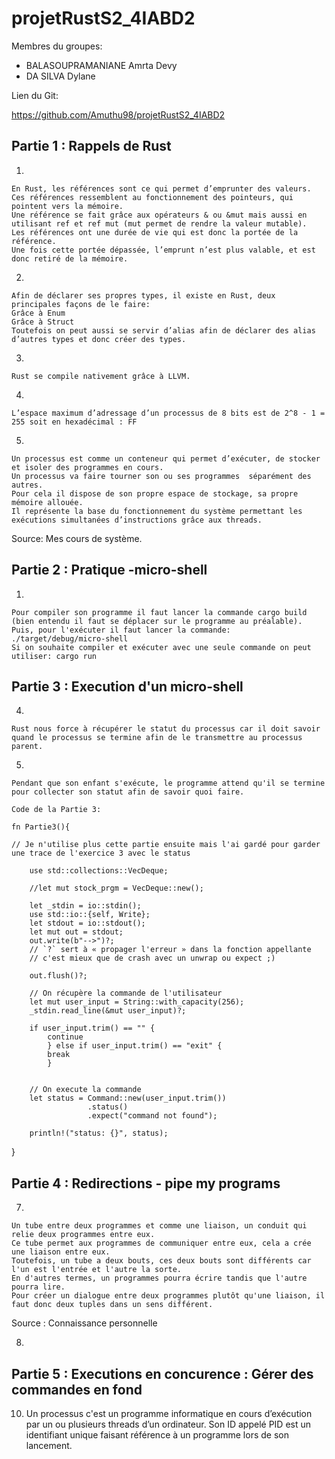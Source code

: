 # projetRustS2_4IABD2

Membres du groupes:

- BALASOUPRAMANIANE Amrta Devy
- DA SILVA Dylane

Lien du Git:

https://github.com/Amuthu98/projetRustS2_4IABD2

## Partie 1 : Rappels de Rust

1)

	En Rust, les références sont ce qui permet d’emprunter des valeurs. 
	Ces références ressemblent au fonctionnement des pointeurs, qui pointent vers la mémoire. 
	Une référence se fait grâce aux opérateurs & ou &mut mais aussi en utilisant ref et ref mut (mut permet de rendre la valeur mutable).
	Les références ont une durée de vie qui est donc la portée de la référence. 
	Une fois cette portée dépassée, l’emprunt n’est plus valable, et est donc retiré de la mémoire. 



2)

	Afin de déclarer ses propres types, il existe en Rust, deux principales façons de le faire:
	Grâce à Enum
	Grâce à Struct
	Toutefois on peut aussi se servir d’alias afin de déclarer des alias d’autres types et donc créer des types.

3)


	Rust se compile nativement grâce à LLVM.


4)

	L’espace maximum d’adressage d’un processus de 8 bits est de 2^8 - 1 = 255 soit en hexadécimal : FF


5)

	Un processus est comme un conteneur qui permet d’exécuter, de stocker et isoler des programmes en cours. 
	Un processus va faire tourner son ou ses programmes  séparément des autres.
	Pour cela il dispose de son propre espace de stockage, sa propre mémoire allouée. 
	Il représente la base du fonctionnement du système permettant les exécutions simultanées d’instructions grâce aux threads. 

Source: Mes cours de système.


## Partie 2 : Pratique -micro-shell

1)

	Pour compiler son programme il faut lancer la commande cargo build (bien entendu il faut se déplacer sur le programme au préalable).
	Puis, pour l'exécuter il faut lancer la commande: ./target/debug/micro-shell
	Si on souhaite compiler et exécuter avec une seule commande on peut utiliser: cargo run

## Partie 3 : Execution d'un micro-shell

4)

	Rust nous force à récupérer le statut du processus car il doit savoir quand le processus se termine afin de le transmettre au processus parent.
5)

	Pendant que son enfant s'exécute, le programme attend qu'il se termine pour collecter son statut afin de savoir quoi faire.
	
	Code de la Partie 3: 
	
	fn Partie3(){
    
    // Je n'utilise plus cette partie ensuite mais l'ai gardé pour garder une trace de l'exercice 3 avec le status

        use std::collections::VecDeque;

        //let mut stock_prgm = VecDeque::new();
    
        let _stdin = io::stdin();
        use std::io::{self, Write};
        let stdout = io::stdout();
        let mut out = stdout;
        out.write(b"-->")?;
        // `?` sert à « propager l'erreur » dans la fonction appellante
        // c'est mieux que de crash avec un unwrap ou expect ;)
        
        out.flush()?;

        // On récupère la commande de l'utilisateur
        let mut user_input = String::with_capacity(256);
        _stdin.read_line(&mut user_input)?;
        
        if user_input.trim() == "" {
            continue
            } else if user_input.trim() == "exit" {
            break
            }

        
        // On execute la commande
        let status = Command::new(user_input.trim())
                     .status()
                     .expect("command not found");

        println!("status: {}", status);

        

        
}





## Partie 4 : Redirections - pipe my programs

7)

	Un tube entre deux programmes et comme une liaison, un conduit qui relie deux programmes entre eux. 
	Ce tube permet aux programmes de communiquer entre eux, cela a crée une liaison entre eux.
	Toutefois, un tube a deux bouts, ces deux bouts sont différents car l'un est l'entrée et l'autre la sorte.
	En d'autres termes, un programmes pourra écrire tandis que l'autre pourra lire. 
	Pour créer un dialogue entre deux programmes plutôt qu'une liaison, il faut donc deux tuples dans un sens différent.
	
Source : Connaissance personnelle


8)



## Partie 5 :  Executions en concurence : Gérer des commandes en fond

10) Un processus c'est un programme informatique en cours d’exécution par un ou plusieurs threads d’un ordinateur. Son ID appelé PID est un identifiant unique faisant référence à un programme lors de son lancement.



